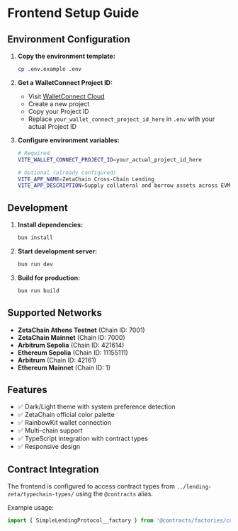 # Frontend Setup Guide

## Environment Configuration

1. **Copy the environment template:**
   ```bash
   cp .env.example .env
   ```

2. **Get a WalletConnect Project ID:**
   - Visit [WalletConnect Cloud](https://cloud.walletconnect.com)
   - Create a new project
   - Copy your Project ID
   - Replace `your_wallet_connect_project_id_here` in `.env` with your actual Project ID

3. **Configure environment variables:**
   ```bash
   # Required
   VITE_WALLET_CONNECT_PROJECT_ID=your_actual_project_id_here
   
   # Optional (already configured)
   VITE_APP_NAME=ZetaChain Cross-Chain Lending
   VITE_APP_DESCRIPTION=Supply collateral and borrow assets across EVM chains
   ```

## Development

1. **Install dependencies:**
   ```bash
   bun install
   ```

2. **Start development server:**
   ```bash
   bun run dev
   ```

3. **Build for production:**
   ```bash
   bun run build
   ```

## Supported Networks

- **ZetaChain Athens Testnet** (Chain ID: 7001)
- **ZetaChain Mainnet** (Chain ID: 7000)  
- **Arbitrum Sepolia** (Chain ID: 421614)
- **Ethereum Sepolia** (Chain ID: 11155111)
- **Arbitrum** (Chain ID: 42161)
- **Ethereum Mainnet** (Chain ID: 1)

## Features

- ✅ Dark/Light theme with system preference detection
- ✅ ZetaChain official color palette
- ✅ RainbowKit wallet connection
- ✅ Multi-chain support
- ✅ TypeScript integration with contract types
- ✅ Responsive design

## Contract Integration

The frontend is configured to access contract types from `../lending-zeta/typechain-types/` using the `@contracts` alias.

Example usage:
```typescript
import { SimpleLendingProtocol__factory } from '@contracts/factories/contracts/SimpleLendingProtocol__factory';
```